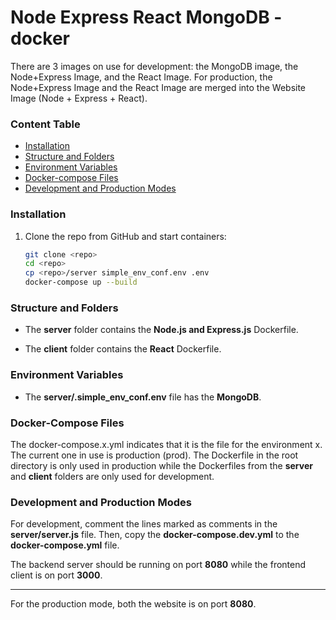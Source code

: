 # Node Express React  MongoDB - docker



There are 3 images on use for development: the MongoDB image, the Node+Express Image, and the React Image. For production, the Node+Express Image and the React Image are merged into the Website Image (Node + Express + React).

### Content Table

- [Installation](#installation)
- [Structure and Folders](#struct_folders)
- [Environment Variables](#envars)
- [Docker-compose Files](#docker_compose_files)
- [Development and Production Modes](#dev_prod_mod)



<a name="installation"></a>

###  Installation

1. Clone the repo from GitHub and start containers:

   ```bash
   git clone <repo>
   cd <repo>
   cp <repo>/server simple_env_conf.env .env
   docker-compose up --build
   ```
   

<a name="struct_folders"></a>

###  Structure and Folders

- The __server__ folder contains the __Node.js and Express.js__ Dockerfile.

- The __client__ folder contains the __React__ Dockerfile.

  

<a name="envars"></a>

###  Environment Variables

- The __server/.simple_env_conf.env__ file has the __MongoDB__. 

  

<a name="docker_compose_files"></a>

### Docker-Compose Files

The docker-compose.x.yml indicates that it is the file for the environment x. The current one in use is production (prod). The Dockerfile in the root directory is only used in production while the Dockerfiles from the __server__ and __client__ folders are only used for development.



<a name="dev_prod_mod"></a>

### Development and Production Modes

For development, comment the lines marked as comments in the __server/server.js__ file. Then, copy the __docker-compose.dev.yml__ to the __docker-compose.yml__ file. 

The backend server should be running on port __8080__ while the frontend client is on port __3000__.

---

For the production mode, both the website is on port __8080__.
